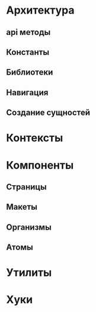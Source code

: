 <!-- Архитектура ------------------------------------------------------------------------------------------------------------------------->

# Архитектура

## api методы

## Константы

## Библиотеки

## Навигация

## Создание сущностей

<!-- Контексты --------------------------------------------------------------------------------------------------------------------------->

# Контексты

<!-- Компоненты -------------------------------------------------------------------------------------------------------------------------->

# Компоненты

## Страницы

## Макеты

## Организмы

## Атомы

<!-- Утилиты ----------------------------------------------------------------------------------------------------------------------------->

# Утилиты

<!-- Хуки -------------------------------------------------------------------------------------------------------------------------------->

# Хуки
